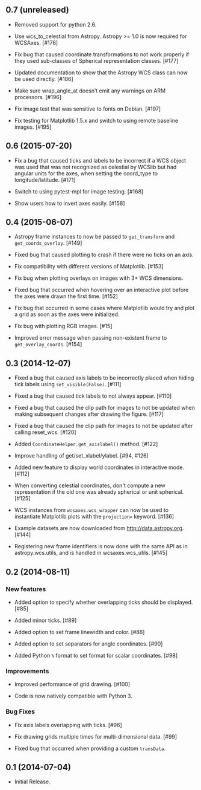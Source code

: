 0.7 (unreleased)
----------------

- Removed support for python 2.6.

- Use wcs_to_celestial from Astropy. Astropy >= 1.0 is now required for
  WCSAxes. [#176]

- Fix bug that caused coordinate transformations to not work properly if they
  used sub-classes of Spherical representation classes. [#177]

- Updated documentation to show that the Astropy WCS class can now be used
  directly. [#186]

- Make sure wrap_angle_at doesn’t emit any warnings on ARM processors. [#196]

- Fix image test that was sensitive to fonts on Debian. [#197]

- Fix testing for Matplotlib 1.5.x and switch to using remote baseline
  images. [#195]

0.6 (2015-07-20)
----------------

- Fix a bug that caused ticks and labels to be incorrect if a WCS object was
  used that was not recognized as celestial by WCSlib but had angular units for
  the axes, when setting the coord_type to longitude/latitude. [#171]

- Switch to using pytest-mpl for image testing. [#168]

- Show users how to invert axes easily. [#158]

0.4 (2015-06-07)
----------------

- Astropy frame instances to now be passed to ``get_transform`` and ``get_coords_overlay``. [#149]

- Fixed bug that caused plotting to crash if there were no ticks on an axis.

- Fix compatibility with different versions of Matplotlib. [#153]

- Fix bug when plotting overlays on images with 3+ WCS dimensions.

- Fixed bug that occurred when hovering over an interactive plot before the
  axes were drawn the first time. [#152]

- Fix bug that occurred in some cases where Matplotlib would try and plot a
  grid as soon as the axes were initialized.

- Fix bug with plotting RGB images. [#15]

- Improved error message when passing non-existent frame to
  ``get_overlay_coords``. [#154]

0.3 (2014-12-07)
----------------

- Fixed a bug that caused axis labels to be incorrectly placed when hiding tick
  labels using ``set_visible(False)``. [#111]

- Fixed a bug that caused tick labels to not always appear. [#110]

- Fixed a bug that caused the clip path for images to not be updated when
  making subsequent changes after drawing the figure. [#117]

- Fixed a bug that caused the clip path for images to not be updated after
  calling reset_wcs. [#120]

- Added ``CoordinateHelper.get_axislabel()`` method. [#122]

- Improve handling of get/set_xlabel/ylabel. [#94, #126]

- Added new feature to display world coordinates in interactive mode. [#112]

- When converting celestial coordinates, don't compute a new representation if
  the old one was already spherical or unit spherical. [#125]

- WCS instances from ``wcsaxes.wcs_wrapper`` can now be used to instantiate
  Matplotlib plots with the ``projection=`` keyword. [#136]

- Example datasets are now downloaded from http://data.astropy.org. [#144]

- Registering new frame identifiers is now done with the same API as in
  astropy.wcs.utils, and is handled in wcsaxes.wcs_utils. [#145]

0.2 (2014-08-11)
----------------

### New features

- Added option to specify whether overlapping ticks should be displayed. [#85]

- Added minor ticks. [#89]

- Added option to set frame linewidth and color. [#88]

- Added option to set separators for angle coordinates. [#90]

- Added Python ``%`` format to set format for scalar coordinates. [#98]

### Improvements

- Improved performance of grid drawing. [#100]

- Code is now natively compatible with Python 3.

### Bug Fixes

- Fix axis labels overlapping with ticks. [#96]

- Fix drawing grids multiple times for multi-dimensional data. [#99]

- Fixed bug that occurred when providing a custom ``transData``.

0.1 (2014-07-04)
----------------

- Initial Release.
